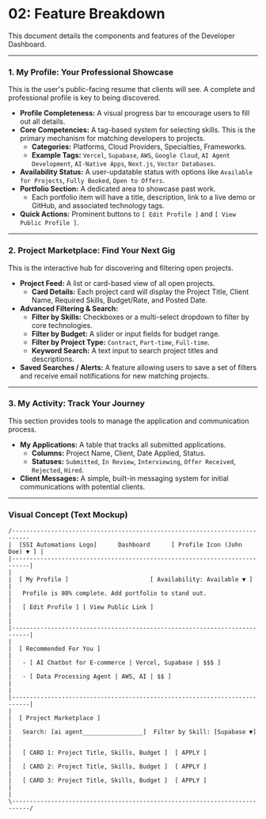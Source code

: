 # 02: Feature Breakdown

This document details the components and features of the Developer Dashboard.

---

### 1. My Profile: Your Professional Showcase
This is the user's public-facing resume that clients will see. A complete and professional profile is key to being discovered.

- **Profile Completeness:** A visual progress bar to encourage users to fill out all details.
- **Core Competencies:** A tag-based system for selecting skills. This is the primary mechanism for matching developers to projects.
  - **Categories:** Platforms, Cloud Providers, Specialties, Frameworks.
  - **Example Tags:** `Vercel`, `Supabase`, `AWS`, `Google Cloud`, `AI Agent Development`, `AI-Native Apps`, `Next.js`, `Vector Databases`.
- **Availability Status:** A user-updatable status with options like `Available for Projects`, `Fully Booked`, `Open to Offers`.
- **Portfolio Section:** A dedicated area to showcase past work.
  - Each portfolio item will have a title, description, link to a live demo or GitHub, and associated technology tags.
- **Quick Actions:** Prominent buttons to `[ Edit Profile ]` and `[ View Public Profile ]`.

---

### 2. Project Marketplace: Find Your Next Gig
This is the interactive hub for discovering and filtering open projects.

- **Project Feed:** A list or card-based view of all open projects.
  - **Card Details:** Each project card will display the Project Title, Client Name, Required Skills, Budget/Rate, and Posted Date.
- **Advanced Filtering & Search:**
  - **Filter by Skills:** Checkboxes or a multi-select dropdown to filter by core technologies.
  - **Filter by Budget:** A slider or input fields for budget range.
  - **Filter by Project Type:** `Contract`, `Part-time`, `Full-time`.
  - **Keyword Search:** A text input to search project titles and descriptions.
- **Saved Searches / Alerts:** A feature allowing users to save a set of filters and receive email notifications for new matching projects.

---

### 3. My Activity: Track Your Journey
This section provides tools to manage the application and communication process.

- **My Applications:** A table that tracks all submitted applications.
  - **Columns:** Project Name, Client, Date Applied, Status.
  - **Statuses:** `Submitted`, `In Review`, `Interviewing`, `Offer Received`, `Rejected`, `Hired`.
- **Client Messages:** A simple, built-in messaging system for initial communications with potential clients.

---

### Visual Concept (Text Mockup)

```
/---------------------------------------------------------------------------
|  [SSI Automations Logo]      Dashboard      [ Profile Icon (John Doe) ▼ ] |
|---------------------------------------------------------------------------|
|
|  [ My Profile ]                       [ Availability: Available ▼ ]       |
|   Profile is 80% complete. Add portfolio to stand out.                    |
|   [ Edit Profile ] [ View Public Link ]                                   |
|
|---------------------------------------------------------------------------|
|
|  [ Recommended For You ]                                                  |
|   - [ AI Chatbot for E-commerce | Vercel, Supabase | $$$ ]                 |
|   - [ Data Processing Agent | AWS, AI | $$ ]                              |
|
|---------------------------------------------------------------------------|
|
|  [ Project Marketplace ]                                                  |
|   Search: [ai agent_________________]  Filter by Skill: [Supabase ▼]      |
|
|   [ CARD 1: Project Title, Skills, Budget ]  [ APPLY ]                    |
|   [ CARD 2: Project Title, Skills, Budget ]  [ APPLY ]                    |
|   [ CARD 3: Project Title, Skills, Budget ]  [ APPLY ]                    |
|
\---------------------------------------------------------------------------/
```

```